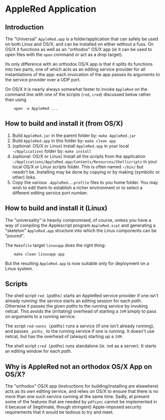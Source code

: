 AppleRed Application
====================

Introduction
------------

The "Universal" `AppleRed.app` is a folder/application that can
safely be used on both Linux and OS/X, and can be installed on
either without a fuss. On OS/X it functions as well as an "orthodox"
OS/X app (_ie_ it can be used to open files with the `open` command
or act as a drop target). 

Its only difference with an orthodox OS/X app is that it splits its functions into two parts, one of which
acts as an editing service provider for all instantiations of the
app: each invocation of the app passes its arguments to the service
provider over a UDP port.

On OS/X it is nearly always somewhat faster to invoke `AppleRed` on the command line
with one of the scripts (`red`, `cred`) discussed below rather than
using

        open -a AppleRed ...


How to build and install it (from OS/X)
---------------------------------------

  1. Build `AppleRed.jar` in the parent folder by: `make AppleRed.jar`
  2. Build `AppleRed.app` in this folder by: `make clean app`
  3. (optional: OS/X or Linux) Install `AppleRed.app` in your local `~/Applications`
  folder by: `make install`
  4. (optional: OS/X or Linux) Install all the scripts from the
  application 
  `~/Applications/AppleRed.app/Contents/Resources/Shellscripts`
  in your local OS/X or Linux scripts folder. This is
  often named `~/bin/` but needn't be. Installing may be done by copying or
  by making (symbolic or other) links.
  5. Copy the various `.AppleRed`...`.profile` files to you home folder.
  You may wish to edit them to establish a richer environment or to
  select a different editing service port number.

How to build and install it (Linux)
-----------------------------------
The "universality" is heavily compromised, of course, unless
you have a way of compiling the Applescript program
`AppleRed.scpt` and generating a "skeleton" `AppleRed.app`
structure into which the Linux components can be "poured".

The `Makefile` target `linuxapp` does the right thing:

        make clean linuxapp app

But the resulting `AppleRed.app` is now suitable only for deployment
on a Linux system.

Scripts
-------

The shell script `red [`_paths_`]` starts an AppleRed service provider
if one isn't already running: the service starts an editing session
for each _path_. Otherwise it passes the given _paths_ to the
running service by invoking netcat. This  avoids the (irritating)
overhead of starting a `JVM` simply to pass on arguments to a running
service.

The script `red-nonnc [`_paths_`]` runs a service (if one isn't already
running), and passes `_paths_` to the  running service if one is
running. It doesn't use netcat, but has the overhead of (always)
starting up a  `JVM`.

The shell script `cred [`_paths_`]` runs standalone (_ie._ not as a
server). It starts an editing window for each _path_.


Why is AppleRed not an orthodox OS/X App on OS/X?
------------------------------------------------

The "orthodox" OS/X app (instructions for building/installing are
elsewhere) acts as its own editing service, and relies on OS/X to
ensure that there is no more than one such service running at the
same time. Sadly, at present some of the features that are needed
by `pdfsync` cannot be implemented in it because of (legitimate,
though stringent) Apple-imposed security requirements that it would
be tedious to try and meet.


